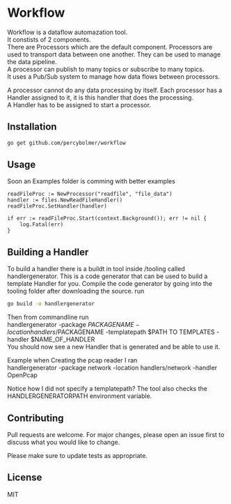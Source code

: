 # Workflow

Workflow is a dataflow automazation tool.  
It constists of 2 components.  
There are Processors which are the default component. Processors are used to transport data between 
one another. They can be used to manage the data pipeline.  
A processor can publish to many topics or subscribe to many topics.  
It uses a Pub/Sub system to manage how data flows between processors.  

A processor cannot do any data processing by itself. Each processor has a Handler assigned to it, it is this handler that does the processing.  
A Handler has to be assigned to start a processor.

## Installation

```bash
go get github.com/percybolmer/workflow
```

## Usage
Soon an Examples folder is comming with better examples

```golang
readFileProc := NewProcessor("readfile", "file_data")
handler := files.NewReadFileHandler()
readFileProc.SetHandler(handler)

if err := readFileProc.Start(context.Background()); err != nil {
	log.Fatal(err)
}
```

## Building a Handler
To build a handler there is a buildt in tool inside /tooling called handlergenerator. 
This is a code generator that can be used to build a template Handler for you.
Compile the code generator by going into the tooling folder after downloading the source.
run 
```bash
go build -o handlergenerator
```

Then from commandline run   
handlergenerator -package $PACKAGENAME -location handlers/$PACKAGENAME -templatepath $PATH TO TEMPLATES -handler $NAME_OF_HANDLER  
You should now see a new Handler that is generated and be able to use it. 


Example when Creating the pcap reader I ran  
handlergenerator -package network -location handlers/network -handler OpenPcap  

Notice how I did not specify a templatepath? The tool also checks the HANDLERGENERATORPATH environment variable.


## Contributing
Pull requests are welcome. For major changes, please open an issue first to discuss what you would like to change.

Please make sure to update tests as appropriate.

## License
MIT